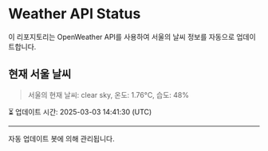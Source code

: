 
# Weather API Status

이 리포지토리는 OpenWeather API를 사용하여 서울의 날씨 정보를 자동으로 업데이트합니다.

## 현재 서울 날씨
> 서울의 현재 날씨: clear sky, 온도: 1.76°C, 습도: 48%

⏳ 업데이트 시간: 2025-03-03 14:41:30 (UTC)

---
자동 업데이트 봇에 의해 관리됩니다.

